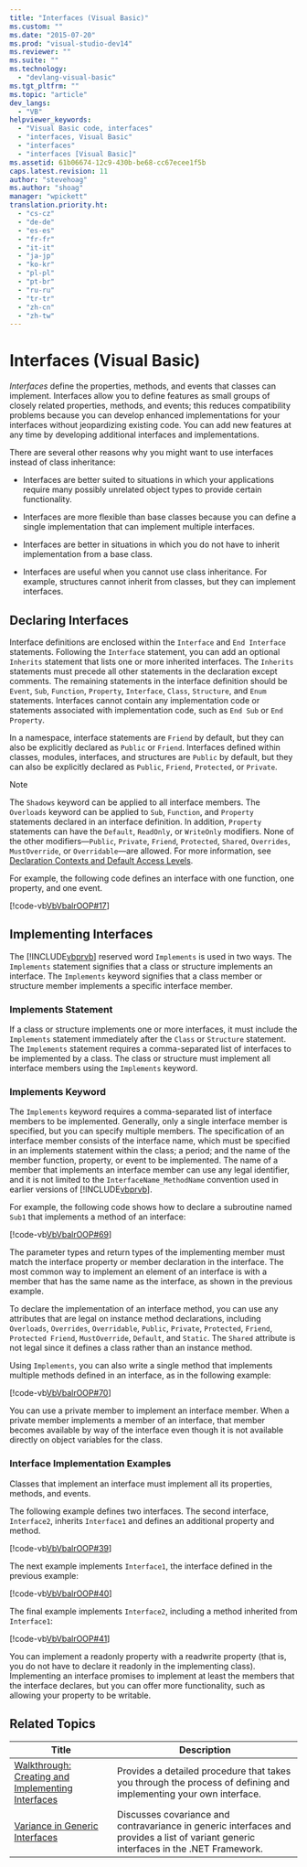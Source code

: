 ```yaml
---
title: "Interfaces (Visual Basic)"
ms.custom: ""
ms.date: "2015-07-20"
ms.prod: "visual-studio-dev14"
ms.reviewer: ""
ms.suite: ""
ms.technology: 
  - "devlang-visual-basic"
ms.tgt_pltfrm: ""
ms.topic: "article"
dev_langs: 
  - "VB"
helpviewer_keywords: 
  - "Visual Basic code, interfaces"
  - "interfaces, Visual Basic"
  - "interfaces"
  - "interfaces [Visual Basic]"
ms.assetid: 61b06674-12c9-430b-be68-cc67ecee1f5b
caps.latest.revision: 11
author: "stevehoag"
ms.author: "shoag"
manager: "wpickett"
translation.priority.ht: 
  - "cs-cz"
  - "de-de"
  - "es-es"
  - "fr-fr"
  - "it-it"
  - "ja-jp"
  - "ko-kr"
  - "pl-pl"
  - "pt-br"
  - "ru-ru"
  - "tr-tr"
  - "zh-cn"
  - "zh-tw"
---
```

# Interfaces (Visual Basic)
*Interfaces* define the properties, methods, and events that classes can implement. Interfaces allow you to define features as small groups of closely related properties, methods, and events; this reduces compatibility problems because you can develop enhanced implementations for your interfaces without jeopardizing existing code. You can add new features at any time by developing additional interfaces and implementations.  
  
 There are several other reasons why you might want to use interfaces instead of class inheritance:  
  
-   Interfaces are better suited to situations in which your applications require many possibly unrelated object types to provide certain functionality.  
  
-   Interfaces are more flexible than base classes because you can define a single implementation that can implement multiple interfaces.  
  
-   Interfaces are better in situations in which you do not have to inherit implementation from a base class.  
  
-   Interfaces are useful when you cannot use class inheritance. For example, structures cannot inherit from classes, but they can implement interfaces.  
  
## Declaring Interfaces  
 Interface definitions are enclosed within the `Interface` and `End Interface` statements. Following the `Interface` statement, you can add an optional `Inherits` statement that lists one or more inherited interfaces. The `Inherits` statements must precede all other statements in the declaration except comments. The remaining statements in the interface definition should be `Event`, `Sub`, `Function`, `Property`, `Interface`, `Class`, `Structure`, and `Enum` statements. Interfaces cannot contain any implementation code or statements associated with implementation code, such as `End Sub` or `End Property`.  
  
 In a namespace, interface statements are `Friend` by default, but they can also be explicitly declared as `Public` or `Friend`. Interfaces defined within classes, modules, interfaces, and structures are `Public` by default, but they can also be explicitly declared as `Public`, `Friend`, `Protected`, or `Private`.  
  
> [!NOTE]
>  The `Shadows` keyword can be applied to all interface members. The `Overloads` keyword can be applied to `Sub`, `Function`, and `Property` statements declared in an interface definition. In addition, `Property` statements can have the `Default`, `ReadOnly`, or `WriteOnly` modifiers. None of the other modifiers—`Public`, `Private`, `Friend`, `Protected`, `Shared`, `Overrides`, `MustOverride`, or `Overridable`—are allowed. For more information, see [Declaration Contexts and Default Access Levels](../../../../visual-basic\language-reference\statements/declaration-contexts-and-default-access-levels.md).  
  
 For example, the following code defines an interface with one function, one property, and one event.  
  
 [!code-vb[VbVbalrOOP#17](../../../../visual-basic\misc/codesnippet/VisualBasic/index_1.vb)]  
  
## Implementing Interfaces  
 The [!INCLUDE[vbprvb](../../../../csharp\programming-guide\concepts\linq/includes/vbprvb_md.md)] reserved word `Implements` is used in two ways. The `Implements` statement signifies that a class or structure implements an interface. The `Implements` keyword signifies that a class member or structure member implements a specific interface member.  
  
### Implements Statement  
 If a class or structure implements one or more interfaces, it must include the `Implements` statement immediately after the `Class` or `Structure` statement. The `Implements` statement requires a comma-separated list of interfaces to be implemented by a class. The class or structure must implement all interface members using the `Implements` keyword.  
  
### Implements Keyword  
 The `Implements` keyword requires a comma-separated list of interface members to be implemented. Generally, only a single interface member is specified, but you can specify multiple members. The specification of an interface member consists of the interface name, which must be specified in an implements statement within the class; a period; and the name of the member function, property, or event to be implemented. The name of a member that implements an interface member can use any legal identifier, and it is not limited to the `InterfaceName_MethodName` convention used in earlier versions of [!INCLUDE[vbprvb](../../../../csharp\programming-guide\concepts\linq/includes/vbprvb_md.md)].  
  
 For example, the following code shows how to declare a subroutine named `Sub1` that implements a method of an interface:  
  
 [!code-vb[VbVbalrOOP#69](../../../../visual-basic\misc/codesnippet/VisualBasic/index_2.vb)]  
  
 The parameter types and return types of the implementing member must match the interface property or member declaration in the interface. The most common way to implement an element of an interface is with a member that has the same name as the interface, as shown in the previous example.  
  
 To declare the implementation of an interface method, you can use any attributes that are legal on instance method declarations, including `Overloads`, `Overrides`, `Overridable`, `Public`, `Private`, `Protected`, `Friend`, `Protected Friend`, `MustOverride`, `Default`, and `Static`. The `Shared` attribute is not legal since it defines a class rather than an instance method.  
  
 Using `Implements`, you can also write a single method that implements multiple methods defined in an interface, as in the following example:  
  
 [!code-vb[VbVbalrOOP#70](../../../../visual-basic\misc/codesnippet/VisualBasic/index_3.vb)]  
  
 You can use a private member to implement an interface member. When a private member implements a member of an interface, that member becomes available by way of the interface even though it is not available directly on object variables for the class.  
  
### Interface Implementation Examples  
 Classes that implement an interface must implement all its properties, methods, and events.  
  
 The following example defines two interfaces. The second interface, `Interface2`, inherits `Interface1` and defines an additional property and method.  
  
 [!code-vb[VbVbalrOOP#39](../../../../visual-basic\misc/codesnippet/VisualBasic/index_4.vb)]  
  
 The next example implements `Interface1`, the interface defined in the previous example:  
  
 [!code-vb[VbVbalrOOP#40](../../../../visual-basic\misc/codesnippet/VisualBasic/index_5.vb)]  
  
 The final example implements `Interface2`, including a method inherited from `Interface1`:  
  
 [!code-vb[VbVbalrOOP#41](../../../../visual-basic\misc/codesnippet/VisualBasic/index_6.vb)]  
  
 You can implement a readonly property with a readwrite property (that is, you do not have to declare it readonly in the implementing class).  Implementing an interface promises to implement at least the members that the interface declares, but you can offer more functionality, such as allowing your property to be writable.  
  
## Related Topics  
  
|Title|Description|  
|-----------|-----------------|  
|[Walkthrough: Creating and Implementing Interfaces](../../../../visual-basic\programming-guide\language-features\interfaces/walkthrough-creating-and-implementing-interfaces.md)|Provides a detailed procedure that takes you through the process of defining and implementing your own interface.|  
|[Variance in Generic Interfaces](../Topic/Variance%20in%20Generic%20Interfaces%20\(C%23%20and%20Visual%20Basic\).md)|Discusses covariance and contravariance in generic interfaces and provides a list of variant generic interfaces in the .NET Framework.|